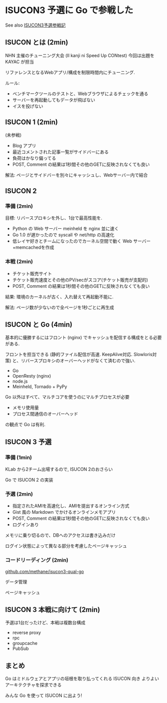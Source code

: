 # ISUCON3 予選に Go で参戦した

See also [ISUCON3予選参戦記](http://dsas.blog.klab.org/archives/52127178.html)

## ISUCON とは (2min)

NHN 主催のチューニング大会 (II kanji ni Speed Up CONtest)
今回は出題を KAYAC が担当

リファレンスとなるWebアプリ/構成を制限時間内にチューニング.

ルール:
* ベンチマークツールのテストと、Webブラウザによるチェックを通る
* サーバーを再起動してもデータが飛ばない
* イスを投げない

## ISUCON 1  (2min)

(未参戦)

* Blog アプリ
* 最近コメントされた記事一覧がサイドバーにある
* 負荷はかなり偏ってる
* POST, Comment の結果は1秒間その他のGETに反映されなくても良い

解法: ページとサイドバーを別々にキャッシュし、Webサーバー内で結合

## ISUCON 2

### 準備 (2min)

目標: リバースプロキシを外し、1台で最高性能を.

* Python の Web サーバー meinheld を nginx 並に速く
* Go 1.0 が遅かったので syscall や net/http の高速化
* 低レイヤ好きとチームになったのでカーネル空間で動く Web サーバー+memcachedを作成

### 本戦 (2min)

* チケット販売サイト
* チケット販売速度とその他のPV/secがスコア(チケット販売が支配的)
* POST, Comment の結果は1秒間その他のGETに反映されなくても良い

結果: 環境のカーネルが古く、入れ替えて再起動不能に.

解法: ページ数が少ないので全ページを1秒ごとに再生成

## ISUCON と Go (4min)

基本的に優勝するにはフロント (nginx) でキャッシュを配信する構成をとる必要がある.

フロントを担当できる (静的ファイル配信が高速. KeepAlive対応. Slowloris対策)
と、リバースプロキシのオーバーヘッドがなくて済むので強い.

* Go
* OpenResty (nginx)
* node.js
* Meinheld, Tornado + PyPy

Go 以外はすべて、マルチコアを使うのにマルチプロセスが必要

* メモリ使用量
* プロセス間通信のオーバーヘッド

の観点で Go は有利.


## ISUCON 3 予選

### 準備 (1min)

KLab から2チーム出場するので, ISUCON 2のおさらい

Go で ISUCON 2 の実装

### 予選 (2min)

* 指定されたAMIを高速化し、AMIを提出するオンライン方式
* Gist 風の Markdown でかけるオンラインメモアプリ
* POST, Comment の結果は1秒間その他のGETに反映されなくても良い
* ログインあり

メモリに乗り切るので、DBへのアクセスは書き込みだけ

ログイン状態によって異なる部分を考慮したページキャッシュ

### コードリーディング (2min)

[github.com/methane/isucon3-qual-go](https://github.com/methane/isucon3-qual-go)

データ管理

ページキャッシュ

## ISUCON 3 本戦に向けて (2min)

予選は1台だったけど、本戦は複数台構成

* reverse proxy
* rpc
* groupcache
* PubSub

## まとめ

Go はミドルウェアとアプリの垣根を取り払ってくれる
ISUCON 向き
よりよいアーキテクチャを探求できる

みんな Go を使って ISUCON に出よう!
